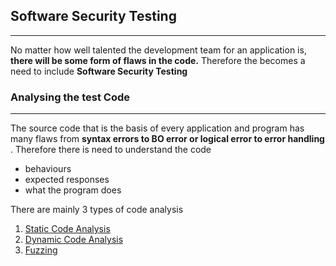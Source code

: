 ## Software Security Testing
---
No matter how well talented the development team for an application is, **there will be some form of flaws in the code.** Therefore the becomes a need to include **Software Security Testing** 

### Analysing the test Code
---
The source code that is the basis of every application and program has many flaws from **syntax errors to BO error or logical error to error handling** . Therefore there is need to understand the code 
- behaviours 
- expected responses 
- what the program does 

There are mainly 3 types of code analysis 
1. [Static Code Analysis](../concepts/Static%20Code%20Analysis.md)
2. [Dynamic Code Analysis](../concepts/Dynamic%20Code%20Analysis.md)
3. [Fuzzing](../concepts/Fuzzing.md)